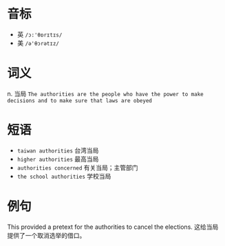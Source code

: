 # 音标

- 英 `/ɔ:'θɒrɪtɪs/`
- 美 `/ə'θɔrətɪz/`

# 词义

n. 当局
`The authorities are the people who have the power to make decisions and to make sure that laws are obeyed`

# 短语

- `taiwan authorities` 台湾当局
- `higher authorities` 最高当局
- `authorities concerned` 有关当局；主管部门
- `the school authorities` 学校当局

# 例句

This provided a pretext for the authorities to cancel the elections.
这给当局提供了一个取消选举的借口。


